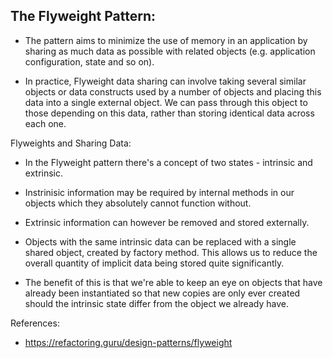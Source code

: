 ## The Flyweight Pattern:
* The pattern aims to minimize the use of memory in an application by sharing as much data as possible with related objects (e.g. application configuration, state and so on).

* In practice, Flyweight data sharing can involve taking several similar objects or data constructs used by a number of objects and placing this data into a single external object. We can pass through this object to those depending on this data, rather than storing identical data across each one.

Flyweights and Sharing Data:
* In the Flyweight pattern there's a concept of two states - intrinsic and extrinsic.

* Instrinisic information may be required by internal methods in our objects which they absolutely cannot function without.

* Extrinsic information can however be removed and stored externally.

* Objects with the same intrinsic data can be replaced with a single shared object, created by factory method. This allows us to reduce the overall quantity of implicit data being stored quite significantly.

* The benefit of this is that we're able to keep an eye on objects that have already been instantiated so that new copies are only ever created should the intrinsic state differ from the object we already have.

References:
* https://refactoring.guru/design-patterns/flyweight

